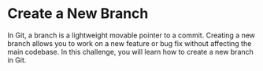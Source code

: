 # Create a New Branch

In Git, a branch is a lightweight movable pointer to a commit. Creating a new branch allows you to work on a new feature or bug fix without affecting the main codebase. In this challenge, you will learn how to create a new branch in Git.
